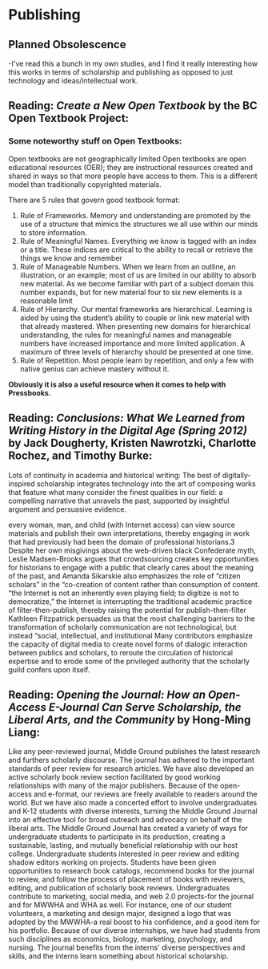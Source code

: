 # Publishing 

## Planned Obsolescence
-I've read this a bunch in my own studies, and I find it really interesting how this works in terms of scholarship and publishing as opposed to just technology and ideas/intellectual work. 

## Reading: *Create a New Open Textbook* by the BC Open Textbook Project:
### Some noteworthy stuff on Open Textbooks:
Open textbooks are not geographically limited
Open textbooks are open educational resources (OER); they are instructional resources created and shared in ways so that more people have access to them. This is a different model than traditionally copyrighted materials.

There are 5 rules that govern good textbook format:
1. Rule of Frameworks. 
Memory and understanding are promoted by the use of a structure that mimics the structures we all use within our minds to store information.
2. Rule of Meaningful Names.
Everything we know is tagged with an index or a title. These indices are critical to the ability to recall or retrieve the things we know and remember
3. Rule of Manageable Numbers.
When we learn from an outline, an illustration, or an example; most of us are limited in our ability to absorb new material. As we become familiar with part of a subject domain this number expands, but for new material four to six new elements is a reasonable limit
4. Rule of Hierarchy.
Our mental frameworks are hierarchical. Learning is aided by using the student’s ability to couple or link new material with that already mastered. When presenting new domains for hierarchical understanding, the rules for meaningful names and manageable numbers have increased importance and more limited application. A maximum of three levels of hierarchy should be presented at one time.
5. Rule of Repetition.
Most people learn by repetition, and only a few with native genius can achieve mastery without it. 

**Obviously it is also a useful resource when it comes to help with Pressbooks.**

## Reading: *Conclusions: What We Learned from Writing History in the Digital Age (Spring 2012)* by Jack Dougherty, Kristen Nawrotzki, Charlotte Rochez, and Timothy Burke: 

Lots of continuity in academia and historical writing: The best of digitally-inspired scholarship integrates technology into the art of composing works that feature what many consider the finest qualities in our field: a compelling narrative that unravels the past, supported by insightful argument and persuasive evidence.

every woman, man, and child (with Internet access) can view source materials and publish their own interpretations, thereby engaging in work that had previously had been the domain of professional historians.3 Despite her own misgivings about the web-driven black Confederate myth, Leslie Madsen-Brooks argues that crowdsourcing creates key opportunities for historians to engage with a public that clearly cares about the meaning of the past, and Amanda Sikarskie also emphasizes the role of “citizen scholars” in the “co-creation of content rather than consumption of content.
“the Internet is not an inherently even playing field; to digitize is not to democratize,” 
the Internet is interrupting the traditional academic practice of filter-then-publish, thereby raising the potential for publish-then-filter
Kathleen Fitzpatrick persuades us that the most challenging barriers to the transformation of scholarly communication are not technological, but instead “social, intellectual, and institutional
 Many contributors emphasize the capacity of digital media to create novel forms of dialogic interaction between publics and scholars, to reroute the circulation of historical expertise and to erode some of the privileged authority that the scholarly guild confers upon itself.
 
 ## Reading: *Opening the Journal: How an Open-Access E-Journal Can Serve Scholarship, the Liberal Arts, and the Community* by Hong-Ming Liang: 
Like any peer-reviewed journal, Middle Ground publishes the latest research and furthers scholarly discourse. The journal has adhered to the important standards of peer review for research articles. We have also developed an active scholarly book review section facilitated by good working relationships with many of the major publishers. Because of the open-access and e-format, our reviews are freely available to readers around the world. But we have also made a concerted effort to involve undergraduates and K-12 students with diverse interests, turning the Middle Ground Journal into an effective tool for broad outreach and advocacy on behalf of the liberal arts.
The Middle Ground Journal has created a variety of ways for undergraduate students to participate in its production, creating a sustainable, lasting, and mutually beneficial relationship with our host college. Undergraduate students interested in peer review and editing shadow editors working on projects. Students have been given opportunities to research book catalogs, recommend books for the journal to review, and follow the process of placement of books with reviewers, editing, and publication of scholarly book reviews. Undergraduates contribute to marketing, social media, and web 2.0 projects-for the journal and for MWWHA and WHA as well. For instance, one of our student volunteers, a marketing and design major, designed a logo that was adopted by the MWWHA-a real boost to his confidence, and a good item for his portfolio. Because of our diverse internships, we have had students from such disciplines as economics, biology, marketing, psychology, and nursing. The journal benefits from the interns' diverse perspectives and skills, and the interns learn something about historical scholarship.
